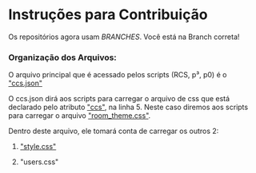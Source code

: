 # Instruções para Contribuição

Os repositórios agora usam *BRANCHES*. Você está na Branch correta!

### Organização dos Arquivos:

O arquivo principal que é acessado pelos scripts (RCS, p³, p0) é o ["ccs.json"](../gh-pages/ccs.json)

O ccs.json dirá aos scripts para carregar o arquivo de css que está declarado pelo atributo ["ccs"](../gh-pages/ccs.json#L5), na linha 5. Neste caso diremos aos scripts para carregar o arquivo ["room_theme.css"](../gh-pages/room_theme.css).

Dentro deste arquivo, ele tomará conta de carregar os outros 2: 

1. ["style.css"](../gh-pages/style.css) 

2. "users.css"